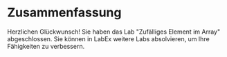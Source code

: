 # Zusammenfassung

Herzlichen Glückwunsch! Sie haben das Lab "Zufälliges Element im Array" abgeschlossen. Sie können in LabEx weitere Labs absolvieren, um Ihre Fähigkeiten zu verbessern.
